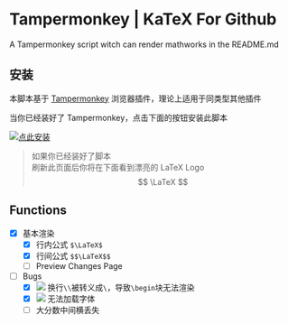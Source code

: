 # Tampermonkey | KaTeX For Github
A Tampermonkey script witch can render mathworks in the README.md

## 安装

本脚本基于 [Tampermonkey](https://www.tampermonkey.net/) 浏览器插件，理论上适用于同类型其他插件

当你已经装好了 Tampermonkey，点击下面的按钮安装此脚本   

[![点此安装](https://img.shields.io/badge/点此安装-green)](https://github.com/Philogag/Tampermonkey-Scripts/raw/master/KaTeX%20For%20Github/KaTex%20for%20Github.user.js)

> 如果你已经装好了脚本  
> 刷新此页面后你将在下面看到漂亮的 LaTeX Logo  
> $$
\LaTeX
$$


## Functions

+ [x] 基本渲染
    + [x] 行内公式 `$\LaTeX$`  
    + [x] 行间公式 `$$\LaTeX$$`
    + [ ] Preview Changes Page

+ [ ] Bugs
    - [x] ![](https://img.shields.io/badge/Fixed-green) 换行`\\`被转义成`\`，导致`\begin`块无法渲染 
    - [x] ![](https://img.shields.io/badge/Fixed-green) 无法加载字体 
    - [ ] 大分数中间横丢失
